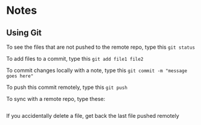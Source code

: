 # Notes
## Using Git

To see the files that are not pushed to the remote repo, type this
```git status```

To add files to a commit, type this
```git add file1 file2```

To commit changes locally with a note, type this
```git commit -m "message goes here"```

To push this commit remotely, type this
```git push```

To sync with a remote repo, type these:
```
```

If you accidentally delete a file, get back the last file pushed remotely
```git checkout HEAD filename filename2